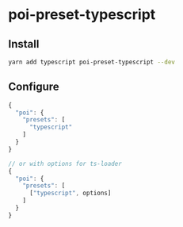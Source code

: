 # poi-preset-typescript

## Install

```bash
yarn add typescript poi-preset-typescript --dev
```

## Configure

```js
{
  "poi": {
    "presets": [
      "typescript"
    ]
  }
}

// or with options for ts-loader
{
  "poi": {
    "presets": [
      ["typescript", options]
    ]
  }
}
```
